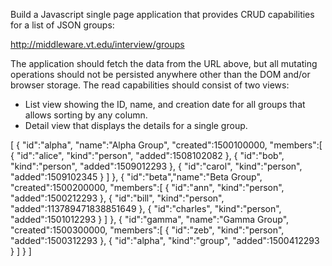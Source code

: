 Build a Javascript single page application that provides CRUD capabilities for a list of JSON groups:

http://middleware.vt.edu/interview/groups

The application should fetch the data from the URL above, but all mutating operations should not be persisted anywhere other than the DOM and/or browser storage.
The read capabilities should consist of two views:

 - List view showing the ID, name, and creation date for all groups that allows sorting by any column.
 - Detail view that displays the details for a single group.

[
  {
    "id":"alpha",
    "name":"Alpha Group",
    "created":1500100000,
    "members":[
      {
        "id":"alice",
        "kind":"person",
        "added":1508102082
      },
      {
        "id":"bob",
        "kind":"person",
        "added":1509012293
      },
      {
        "id":"carol",
        "kind":"person",
        "added":1509102345
      }
    ]
  },
  {
    "id":"beta","name":"Beta Group",
    "created":1500200000,
    "members":[
      {
        "id":"ann",
        "kind":"person",
        "added":1500212293
      },
      {
        "id":"bill",
        "kind":"person",
        "added":113789471838851649
      },
      {
        "id":"charles",
        "kind":"person",
        "added":1501012293
      }
    ]
  },
  {
    "id":"gamma",
    "name":"Gamma Group",
    "created":1500300000,
    "members":[
      {
        "id":"zeb",
        "kind":"person",
        "added":1500312293
      },
      {
        "id":"alpha",
        "kind":"group",
        "added":1500412293
      }
    ]
  }
]
